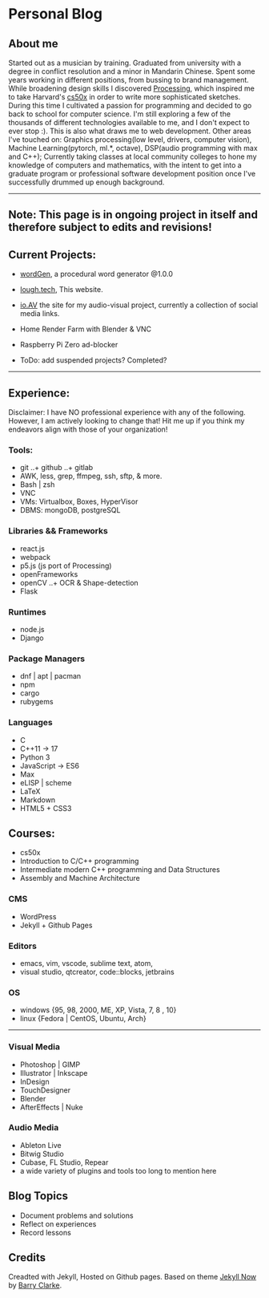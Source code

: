 # Personal Blog

## About me

Started out as a musician by training. 
Graduated from university with a degree in conflict resolution and a minor in Mandarin Chinese. 
Spent some years working in different positions, from bussing to brand management. 
While broadening design skills I discovered [Processing][processing], which inspired me to take Harvard's [cs50x][cs50] in order to write more sophisticated sketches. 
During this time I cultivated a passion for programming and decided to go back to school for computer science.
I'm still exploring a few of the thousands of different technologies available to me, and I don't expect to ever stop :). This is also what draws me to web development. 
Other areas I've touched on: Graphics processing(low level, drivers, computer vision), Machine Learning(pytorch, ml.*, octave), DSP(audio programming with max and C++); 
Currently taking classes at local community colleges to hone my knowledge of computers and mathematics, with the intent to get into a graduate program or professional software development position once I've successfully drummed up enough background.

---
Note: This page is in ongoing project in itself and therefore subject to edits and revisions!
---

## Current Projects:

- [wordGen](https://github.com/drewLo/wordGen), a procedural word generator @1.0.0
- [lough.tech](http//lough.tech "lough.tech"), This website.
- [io.AV](http://ioav.tech "ioAV") the site for my audio-visual project, currently a collection of social media links.

- Home Render Farm with Blender & VNC
- Raspberry Pi Zero ad-blocker

- ToDo: add suspended projects? Completed?

---

## Experience:

Disclaimer: I have NO professional experience with any of the following. However, I am actively looking to change that! Hit me up if you think my endeavors align with those of your organization!

### Tools:

- git
..+ github
..+ gitlab
- AWK, less, grep, ffmpeg, ssh, sftp, & more.
- Bash | zsh
- VNC
- VMs: Virtualbox, Boxes, HyperVisor
- DBMS: mongoDB, postgreSQL

### Libraries && Frameworks

- react.js
- webpack
- p5.js (js port of Processing)
- openFrameworks
- openCV
..+ OCR & Shape-detection
- Flask

### Runtimes

- node.js
- Django

### Package Managers

- dnf | apt | pacman
- npm
- cargo
- rubygems

### Languages
- C
- C++11 -> 17
- Python 3
- JavaScript -> ES6
- Max
- eLISP | scheme
- LaTeX
- Markdown
- HTML5 + CSS3

## Courses:
- cs50x
- Introduction to C/C++ programming
- Intermediate modern C++ programming and Data Structures
- Assembly and Machine Architecture

### CMS

- WordPress
- Jekyll + Github Pages

### Editors

- emacs, vim, vscode, sublime text, atom,
- visual studio, qtcreator, code::blocks, jetbrains

### OS

- windows {95, 98, 2000, ME, XP, Vista, 7, 8 , 10}
- linux {Fedora | CentOS, Ubuntu, Arch}

---

### Visual Media

- Photoshop | GIMP
- Illustrator | Inkscape
- InDesign
- TouchDesigner
- Blender
- AfterEffects | Nuke

### Audio Media

- Ableton Live
- Bitwig Studio
- Cubase, FL Studio, Repear 
- a wide variety of plugins and tools too long to mention here

## Blog Topics

- Document problems and solutions
- Reflect on experiences
- Record lessons

## Credits

Creadted with Jekyll, Hosted on Github pages.
Based on theme [Jekyll Now][jekyll-now] by [Barry Clarke][bc-gh]. 

[bc-gh]: https://github.com/barryclark/
[jekyll-now]: https://github.com/barryclark/jekyll-now
[processing]: https://github.com/processing/processing
[cs50]: https://www.edx.org/course/cs50s-introduction-computer-science-harvardx-cs50x
